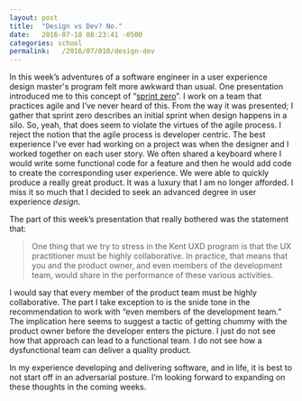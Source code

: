 ```yaml
---
layout: post
title:  "Design vs Dev? No."
date:   2016-07-10 08:23:41 -0500
categories: school
permalink:   /2016/07/010/design-dev
---
```

In this week’s adventures of a software engineer in a user experience design master's program felt more awkward than usual. One presentation introduced me to this concept of “[sprint zero](https://www.google.com/webhp?sourceid=chrome-instant&ion=1&espv=2&ie=UTF-8#q=sprint+zero)”. I work on a team that practices agile and I’ve never heard of this. From the way it was presented; I gather that sprint zero describes an initial sprint when design happens in a silo. So, yeah, that does seem to violate the virtues of the agile process. I reject the notion that the agile process is developer centric. The best experience I’ve ever had working on a project was when the designer and I worked together on each user story. We often shared a keyboard where I would write some functional code for a feature and then he would add code to create the corresponding user experience. We were able to quickly produce a really great product. It was a luxury that I am no longer afforded. I miss it so much that I decided to seek an advanced degree in user experience *design*.

The part of this week’s presentation that really bothered was the statement that:

> One thing that we try to stress in the Kent UXD program is that the UX practitioner must be highly collaborative. In practice, that means that you and the product owner, and even members of the development team, would share in the performance of these various activities.

I would say that every member of the product team must be highly collaborative. The part I take exception to is the snide tone in the recommendation to work with “even members of the development team.” The implication here seems to suggest a tactic of getting chummy with the product owner before the developer enters the picture. I just do not see how that approach can lead to a functional team. I do not see how a dysfunctional team can deliver a quality product.

In my experience developing and delivering software, and in life, it is best to not start off in an adversarial posture. I’m looking forward to expanding on these thoughts in the coming weeks.
